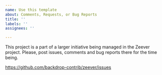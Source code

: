 ```yaml
---
name: Use this template
about: Comments, Requests, or Bug Reports
title: ''
labels: ''
assignees: ''

---
```


This project is a part of a larger initiative being managed in the Zeever project. Please, post issues, comments and bug reports there for the time being.

https://github.com/backdrop-contrib/zeever/issues
